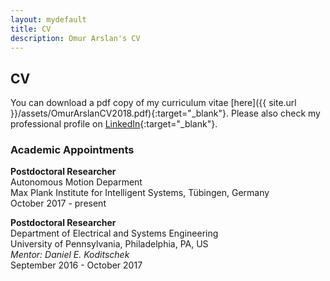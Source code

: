 ```yaml
---
layout: mydefault
title: CV
description: Omur Arslan's CV
---
```


## CV

You can download a pdf copy of my curriculum vitae [here]({{ site.url }}/assets/OmurArslanCV2018.pdf){:target="_blank"}. Please also check my professional profile on [LinkedIn](https://www.linkedin.com/in/omurarslan){:target="_blank"}.

### Academic Appointments

**Postdoctoral Researcher** <br/>
Autonomous Motion Deparment <br/>
Max Plank Institute for Intelligent Systems, Tübingen, Germany<br/>
October 2017 - present

**Postdoctoral Researcher** <br/>
Department of Electrical and Systems Engineering <br/>
University of Pennsylvania, Philadelphia, PA, US <br/>
_Mentor: Daniel E. Koditschek_ <br/>
September 2016 - October 2017


